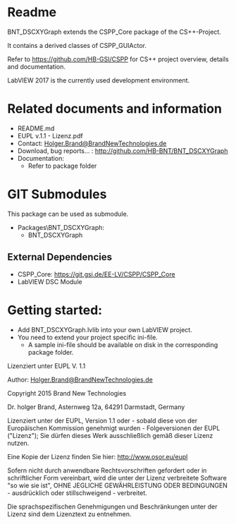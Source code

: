 Readme
======
BNT\_DSCXYGraph extends the CSPP\_Core package of the CS++-Project. 

It contains a derived classes of CSPP_GUIActor.

Refer to https://github.com/HB-GSI/CSPP for CS++ project overview, details and documentation.

LabVIEW 2017 is the currently used development environment.

Related documents and information
=================================
- README.md
- EUPL v.1.1 - Lizenz.pdf
- Contact: Holger.Brand@BrandNewTechnologies.de
- Download, bug reports... : http://github.com/HB-BNT/BNT_DSCXYGraph
- Documentation:
  - Refer to package folder

GIT Submodules
==============
This package can be used as submodule.

- Packages\BNT_DSCXYGraph:
  - BNT_DSCXYGraph

External Dependencies
---------------------
- CSPP_Core: https://git.gsi.de/EE-LV/CSPP/CSPP_Core
- LabVIEW DSC Module

Getting started:
=================================
- Add BNT_DSCXYGraph.lvlib into your own LabVIEW project.
- You need to extend your project specific ini-file.
  - A sample ini-file should be available on disk in the corresponding package folder.

Lizenziert unter EUPL V. 1.1 
  
Author: Holger.Brand@BrandNewTechnologies.de

Copyright 2015  Brand New Technologies

Dr. holger Brand, Asternweg 12a, 64291 Darmstadt, Germany

Lizenziert unter der EUPL, Version 1.1 oder - sobald diese von der Europäischen Kommission genehmigt wurden - Folgeversionen der EUPL ("Lizenz"); Sie dürfen dieses Werk ausschließlich gemäß dieser Lizenz nutzen.

Eine Kopie der Lizenz finden Sie hier: http://www.osor.eu/eupl

Sofern nicht durch anwendbare Rechtsvorschriften gefordert oder in schriftlicher Form vereinbart, wird die unter der Lizenz verbreitete Software "so wie sie ist", OHNE JEGLICHE GEWÄHRLEISTUNG ODER BEDINGUNGEN - ausdrücklich oder stillschweigend - verbreitet.

Die sprachspezifischen Genehmigungen und Beschränkungen unter der Lizenz sind dem Lizenztext zu entnehmen.